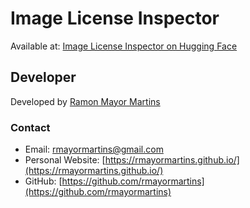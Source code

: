 # Image License Inspector

Available at: [Image License Inspector on Hugging Face](https://huggingface.co/spaces/rmayormartins/image-license-inspector)

## Developer

Developed by [Ramon Mayor Martins](https://rmayormartins.github.io/)

### Contact
- Email: rmayormartins@gmail.com
- Personal Website: [https://rmayormartins.github.io/](https://rmayormartins.github.io/)
- GitHub: [https://github.com/rmayormartins](https://github.com/rmayormartins)

